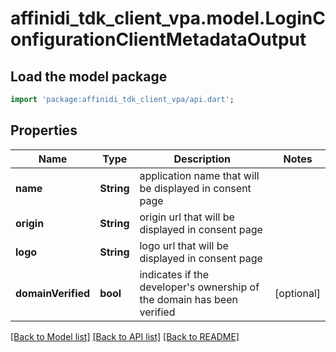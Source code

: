 # affinidi_tdk_client_vpa.model.LoginConfigurationClientMetadataOutput

## Load the model package

```dart
import 'package:affinidi_tdk_client_vpa/api.dart';
```

## Properties

| Name               | Type       | Description                                                            | Notes      |
| ------------------ | ---------- | ---------------------------------------------------------------------- | ---------- |
| **name**           | **String** | application name that will be displayed in consent page                |
| **origin**         | **String** | origin url that will be displayed in consent page                      |
| **logo**           | **String** | logo url that will be displayed in consent page                        |
| **domainVerified** | **bool**   | indicates if the developer's ownership of the domain has been verified | [optional] |

[[Back to Model list]](../README.md#documentation-for-models) [[Back to API list]](../README.md#documentation-for-api-endpoints) [[Back to README]](../README.md)
